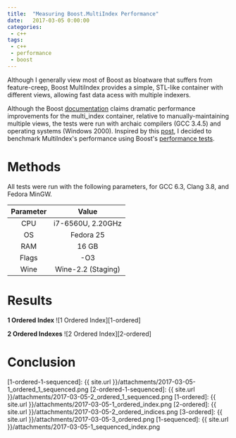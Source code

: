```yaml
---
title:  "Measuring Boost.MultiIndex Performance"
date:   2017-03-05 0:00:00
categories:
 - c++
tags:
 - c++
 - performance
 - boost
---
```


Although I generally view most of Boost as bloatware that suffers from feature-creep, Boost MultiIndex provides a simple, STL-like container with different views, allowing fast data acess with multiple indexers.

Although the Boost [documentation][multiindex-performance] claims dramatic performance improvements for the multi_index container, relative to manually-maintaining multiple views, the tests were run with archaic compilers (GCC 3.4.5) and operating systems (Windows 2000). Inspired by this [post][szborows], I decided to benchmark MultiIndex's performance using Boost's [performance tests][multiindex-perf].

# Methods

All tests were run with the following parameters, for GCC 6.3, Clang 3.8, and Fedora MinGW.

| Parameter    | Value              | 
|:------------:|:------------------:|
| CPU          | i7-6560U, 2.20GHz  |
| OS           | Fedora 25          |
| RAM          | 16 GB              |
| Flags        | -O3                |
| Wine         | Wine-2.2 (Staging) |

# Results

**1 Ordered Index**
![1 Ordered Index][1-ordered]

**2 Ordered Indexes**
![2 Ordered Index][2-ordered]

# Conclusion

[multiindex-performance]:   http://www.boost.org/doc/libs/1_50_0/libs/multi_index/doc/performance.html#tests
[szborows]:                 https://szborows.blogspot.com/2015/04/real-boostmultiindex-performance.html
[multiindex-perf]:          http://www.boost.org/doc/libs/1_50_0/libs/multi_index/perf/test_perf.cpp
[1-ordered-1-sequenced]:    {{ site.url }}/attachments/2017-03-05-1_ordered_1_sequenced.png
[2-ordered-1-sequenced]:    {{ site.url }}/attachments/2017-03-05-2_ordered_1_sequenced.png
[1-ordered]:                {{ site.url }}/attachments/2017-03-05-1_ordered_index.png
[2-ordered]:                {{ site.url }}/attachments/2017-03-05-2_ordered_indices.png
[3-ordered]:                {{ site.url }}/attachments/2017-03-05-3_ordered.png
[1-sequenced]:              {{ site.url }}/attachments/2017-03-05-1_sequenced_index.png
